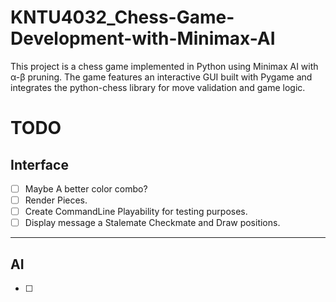 # KNTU4032_Chess-Game-Development-with-Minimax-AI
This project is a chess game implemented in Python using Minimax AI with α-β pruning. The game features an interactive GUI built with Pygame and integrates the python-chess library for move validation and game logic.

# TODO

## Interface


- [ ] Maybe A better color combo?
- [ ] Render Pieces.
- [ ] Create CommandLine Playability for testing purposes.
- [ ] Display message a Stalemate Checkmate and Draw positions.

--- 

## AI
- [ ]
